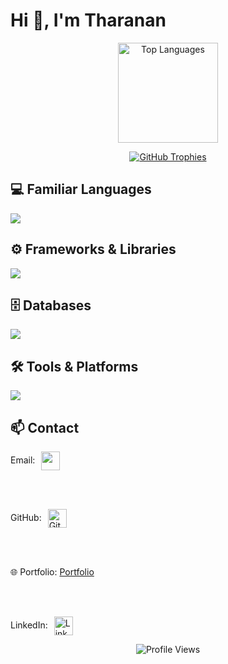 # Hi 👋, I'm Tharanan

<p align="center">
  <img src="https://github-readme-stats.vercel.app/api/top-langs/?username=PTharanan&layout=compact&theme=dark&cache_seconds=1800&v=1" height="160" alt="Top Languages" />
</p>

<p align="center">
  <a href="https://github.com/ryo-ma/github-profile-trophy">
    <img src="https://trophygh.kolioaris.xyz/?username=PTharanan&show_icons=true&theme=onestar" alt="GitHub Trophies" />
  </a>
</p>

## 💻 Familiar Languages
<a href="https://skillicons.dev">
  <img src="https://skillicons.dev/icons?i=python,c,cs,javascript,typescript,html,css,tailwind" />
</a>

## ⚙️ Frameworks & Libraries
<a href="https://skillicons.dev">
  <img src="https://skillicons.dev/icons?i=angular,django" />
</a>

## 🗄️ Databases
<a href="https://skillicons.dev">
  <img src="https://skillicons.dev/icons?i=mysql" />
</a>

## 🛠️ Tools & Platforms
<a href="https://skillicons.dev">
  <img src="https://skillicons.dev/icons?i=kali,linux,sublime,pycharm,eclipse,visualstudio,vscode" />
</a>

## 📫 Contact

<!-- Email -->
<p>
  Email:
<a href="mailto:ptharanan@gmail.com?subject=Hello%20Tharanan&body=Hi%20there!" target="_blank">
  <img src="https://skillicons.dev/icons?i=gmail" width="30" style="vertical-align:middle; margin-left:6px;" />
</a>

</p> </br> </br>

<!-- GitHub -->
<p>
  GitHub:
  <a href="https://github.com/PTharanan">
    <img src="https://skillicons.dev/icons?i=github" alt="GitHub" width="30" style="vertical-align:middle; margin-left:6px;" />
  </a>
</p> </br> </br> 

<!-- Portfolio -->
<p>
  🌐 Portfolio:
  <a href="https://tharanan.neocities.org/">Portfolio</a>
</p> </br> </br>

<!-- LinkedIn -->
<p>
  LinkedIn:
  <a href="https://www.linkedin.com/in/tharanan/">
    <img src="https://skillicons.dev/icons?i=linkedin" alt="LinkedIn" width="30" style="vertical-align:middle; margin-left:6px;" />
  </a>
</p>


<div align="center">
  <img src="https://komarev.com/ghpvc/?username=PTharanan&style=flat-square&color=blue" alt="Profile Views" />
</div>













    



      

